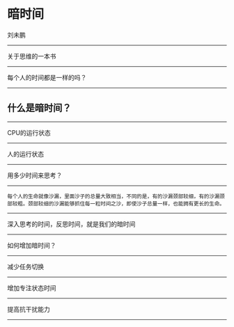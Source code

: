 # 暗时间
刘未鹏

---

关于思维的一本书

---

每个人的时间都是一样的吗？

---

## 什么是暗时间？

---

CPU的运行状态

---

人的运行状态

---

用多少时间来思考？

---

``每个人的生命就像沙漏，里面沙子的总量大致相当，不同的是，有的沙漏颈部较细，有的沙漏颈部较粗。颈部较细的沙漏能够抓住每一粒时间之沙，即使沙子总量一样，也能拥有更长的生命。``

---

深入思考的时间，反思时间，就是我们的暗时间

---

如何增加暗时间？

---

减少任务切换

---

增加专注状态时间

---

提高抗干扰能力

---


